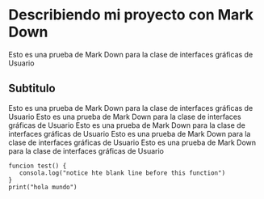 # Describiendo mi proyecto con Mark Down

Esto es una prueba de Mark Down para la clase de interfaces gráficas de Usuario

## Subtitulo
Esto es una prueba de Mark Down para la clase de interfaces gráficas de Usuario
Esto es una prueba de Mark Down para la clase de interfaces gráficas de Usuario
Esto es una prueba de Mark Down para la clase de interfaces gráficas de Usuario
Esto es una prueba de Mark Down para la clase de interfaces gráficas de Usuario
Esto es una prueba de Mark Down para la clase de interfaces gráficas de Usuario

```
funcion test() {
   consola.log("notice hte blank line before this function")
}
print("hola mundo")
```
